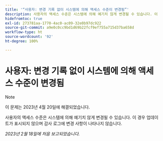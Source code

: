 ```yaml
---
title: '“사용자: 변경 기록 없이 시스템에 의해 액세스 수준이 변경됨”'
description: 사용자의 액세스 수준은 시스템에 의해 예기치 않게 변경될 수 있습니다. 이 경우 업데이트가 표시되지 않으며 감사 로그에 변경 사항이 나타나지 않습니다.
hidefromtoc: true
exl-id: 273781aa-1770-4ac0-ac09-32e0b97dc922
source-git-commit: a9e0c0cc9bd1d69b22fcf9ef755a715d37ba658d
workflow-type: ht
source-wordcount: '92'
ht-degree: 100%

---
```


# 사용자: 변경 기록 없이 시스템에 의해 액세스 수준이 변경됨

>[!NOTE]
>
>이 문제는 2023년 4월 20일에 해결되었습니다.

사용자의 액세스 수준은 시스템에 의해 예기치 않게 변경될 수 있습니다. 이 경우 업데이트가 표시되지 않으며 감사 로그에 변경 사항이 나타나지 않습니다.

_2023년 2월 18일에 처음 보고되었습니다._
